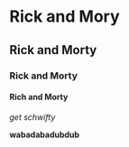 # Rick and Mory
## Rick and Morty
### Rick and Morty
#### Rich and Morty

_get schwifty_

**wabadabadubdub**


